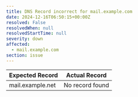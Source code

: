 ```yaml
---
title: DNS Record incorrect for mail.example.com
date: 2024-12-16T06:50:15+00:00Z
resolved: False
resolvedWhen: null
resolvedStartTime: null
severity: down
affected:
  - mail.example.com
section: issue
---
```


| Expected Record  | Actual Record  |
|------------------|----------------|
| mail.example.net | No record found |
